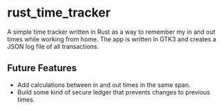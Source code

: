 # rust_time_tracker
A simple time tracker written in Rust as a way to remember my in and out times while working from home. The app is written in GTK3 and creates a JSON log file of all transactions.

## Future Features
* Add calculations between in and out times in the same span.
* Build some kind of secure ledger that prevents changes to previous times.
